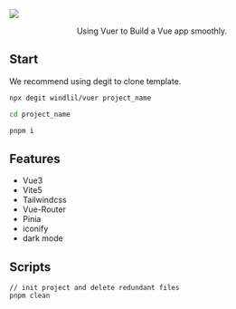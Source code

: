 ![](D:\CODE\vuer\public\screenPaste.png)

<p align="center">Using Vuer to Build a Vue app smoothly.</p>

## Start

We recommend using degit to clone template.
```bash
npx degit windlil/vuer project_name

cd project_name

pnpm i
```

## Features

- Vue3
- Vite5
- Tailwindcss
- Vue-Router
- Pinia
- iconify
- dark mode

## Scripts

```
// init project and delete redundant files
pnpm clean
```
